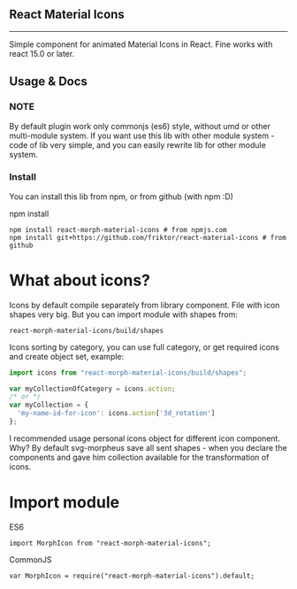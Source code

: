 ## React Material Icons
__________________

Simple component for animated Material Icons in React. Fine works with react 15.0 or later.

## Usage & Docs

### NOTE
By default plugin work only commonjs (es6) style, without umd or other multi-module system. If you want use this lib with other module system - code of lib very simple, and you can easily rewrite lib for other module system.

### Install
You can install this lib from npm, or from github (with npm :D)

npm install

```
npm install react-morph-material-icons # from npmjs.com
npm install git+https://github.com/friktor/react-material-icons # from github
```

# What about icons?
Icons by default compile separately from library component. File with icon shapes very big. But you can import module with shapes from:

```
react-morph-material-icons/build/shapes
```

Icons sorting by category, you can use full category, or get required icons and create object set, example:

``` javascript
import icons from "react-morph-material-icons/build/shapes";

var myCollectionOfCategory = icons.action;
/* or */
var myCollection = {
  'my-name-id-for-icon': icons.action['3d_rotation']
};
```

I recommended usage personal icons object for different icon component. Why? By default svg-morpheus save all sent shapes - when you declare the components and gave him collection available for the transformation of icons.

# Import module
ES6

```import MorphIcon from "react-morph-material-icons";```

CommonJS

```var MorphIcon = require("react-morph-material-icons").default;```
